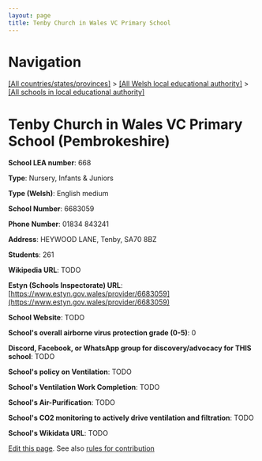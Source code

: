 ```yaml
---
layout: page
title: Tenby Church in Wales VC Primary School
---
```

# Navigation

[[All countries/states/provinces]](../../..) > [[All Welsh local educational authority]](../..) > [[All schools in local educational authority]](..)

# Tenby Church in Wales VC Primary School (Pembrokeshire)

**School LEA number**: 668

**Type**: Nursery, Infants & Juniors

**Type (Welsh)**: English medium

**School Number**: 6683059

**Phone Number**: 01834 843241

**Address**:  HEYWOOD LANE, Tenby, SA70 8BZ

**Students**: 261

**Wikipedia URL**: TODO

**Estyn (Schools Inspectorate) URL**: [https://www.estyn.gov.wales/provider/6683059](https://www.estyn.gov.wales/provider/6683059)

**School Website**: TODO

**School's overall airborne virus protection grade (0-5)**: 0

**Discord, Facebook, or WhatsApp group for discovery/advocacy for THIS school**: TODO

**School's policy on Ventilation**: TODO

**School's Ventilation Work Completion**: TODO

**School's Air-Purification**: TODO

**School's CO2 monitoring to actively drive ventilation and filtration**: TODO

**School's Wikidata URL**: TODO




[Edit this page](https://github.com/ventilate-schools/Wales/edit/prif/./Pembrokeshire/Tenby_Church_in_Wales_VC_Primary_School.md). See also [rules for contribution](../../../contribution-rules/)